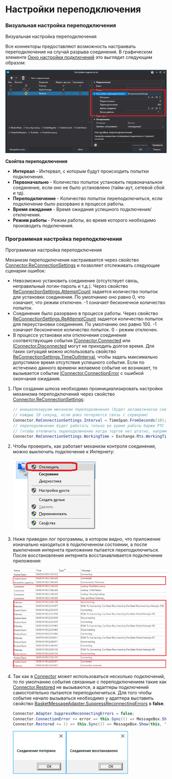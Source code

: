 # Настройки переподключения

### Визуальная настройка переподключения

Визуальная настройка переподключения

Все коннекторы предоставляют возможность настраивать переподключение на случай разрыва соединения. В графическом элементе [Окно настройки подключений](API_UI_ConnectorWindow.md) это выглядит следующим образом: 

![API GUI ReconnectionSettings](../images/API_GUI_ReconnectionSettings.png)

**Свойтва переподключения**

- **Интервал** \- Интервал, с которым будут происходить попытки подключения. 
- **Первоначально** \- Количество попыток установить первоначальное соединение, если оно не было установлено (тайм\-аут, сетевой сбой и тд). 
- **Переподключение** \- Количество попыток переподключиться, если подключение было разорвано в процессе работы. 
- **Время ожидания** \- Время ожидания успешного подключения\/отключения. 
- **Режим работы** \- Режим работы, во время которого необходимо производить подключения. 

### Программная настройка переподключения

Программная настройка переподключения

Механизм переподключения настраивается через свойство [Connector.ReConnectionSettings](xref:StockSharp.Algo.Connector.ReConnectionSettings) и позволяет отслеживать следующие сценарии ошибок: 

- Невозможно установить соединение (отсутствует связь, неправильный логин\-пароль и т.д.). Через свойство [ReConnectionSettings.AttemptCount](xref:StockSharp.Messages.ReConnectionSettings.AttemptCount) задается количество попыток для установки соединения. По умолчанию оно равно 0, что означает, что режим отключен. \-1 означает бесконечное количество попыток. 
- Соединение было разорвано в процессе работы. Через свойство [ReConnectionSettings.ReAttemptCount](xref:StockSharp.Messages.ReConnectionSettings.ReAttemptCount) задается количество попыток для переустановки соединения. По умолчанию оно равно 100. \-1 означает бесконечное количество попыток. 0 \- режим отключен. 
- В процессе установки или отключения соединения соответствующие события [IConnector.Connected](xref:StockSharp.BusinessEntities.IConnector.Connected) или [IConnector.Disconnected](xref:StockSharp.BusinessEntities.IConnector.Disconnected) могут не приходить долгое время. Для таких ситуаций можно использовать свойство [ReConnectionSettings.TimeOutInterval](xref:StockSharp.Messages.ReConnectionSettings.TimeOutInterval), чтобы задать максимально допустимое время отсутствия успешного события. Если по истечению данного времени желаемое событие не возникает, то вызывается событие [IConnector.ConnectionError](xref:StockSharp.BusinessEntities.IConnector.ConnectionError) с ошибкой окончания ожидания. 

1. При создании шлюза необходимо проинициализировать настройки механизма переподключений через свойство [Connector.ReConnectionSettings](xref:StockSharp.Algo.Connector.ReConnectionSettings): 

   ```cs
   // инициализируем механизм переподключения (будет автоматически соединяться
   // каждые 10 секунд, если шлюз потеряется связь с сервером)
   Connector.ReConnectionSettings.Interval = TimeSpan.FromSeconds(10);
   // переподключение будет работать только во время работы биржи РТС
   // (чтобы отключить переподключение когда торгов нет штатно, например, ночью)
   Connector.ReConnectionSettings.WorkingTime = Exchange.Rts.WorkingTime;
   ```
2. Чтобы проверить, как работает механизм контроля соединения, можно выключить подключение к Интернету: 

   ![transactions](../images/transactions.png)
3. Ниже приведен лог программы, в котором видно, что приложение изначально находиться в подключенном состоянии, а после выключения интернета приложение пытается переподключиться. После восстановления интернета восстанавливается подключение приложения: 

   ![API ReconnectionLog](../images/API_ReconnectionLog.png)
4. Так как в [Connector](xref:StockSharp.Algo.Connector) может использоваться несколько подключений, то по умолчанию события связанные с переподключением такие как [Connector.Restored](xref:StockSharp.Algo.Connector.Restored) не вызываются, а адаптеры подключений самостоятельно пытаются переподключиться. Для того чтобы событие начало вызываться необходимо у адаптера выставить свойство [BasketMessageAdapter.SuppressReconnectingErrors](xref:StockSharp.Algo.BasketMessageAdapter.SuppressReconnectingErrors) в **false**. 

   ```cs
   Connector.Adapter.SuppressReconnectingErrors = false;
   Connector.ConnectionError += error => this.Sync(() => MessageBox.Show(this, "Соединение потеряно"));
   Connector.Restored += () => this.Sync(() => MessageBox.Show(this, "Соединение восстановлено"));
   ```

   ![sampleconnectionerror](../images/sample_connection_error.png)![sampleconnectionrestore](../images/sample_connection_restored.png)
